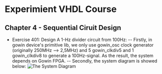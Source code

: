 # Experimient VHDL Course
## Chapter 4 - Sequential Ciruit Design
- Exercise 401: Design A 1-Hz divider circuit from 100Hz:
  -- Firstly, in gowin device's primitive lib, we only use gowin_osc clock generator (originally 250MHz --> 2,5MHz) and 5 gowin_clkdiv5 and 1 gowin_clkdiv8 to generate a 100Hz-signal. As the result, the system depends on Gowin FPGA.
  -- Secondly, the system diagram is showed below:
  ![The System Diagram](Ex401/img/Ex401Dia)
